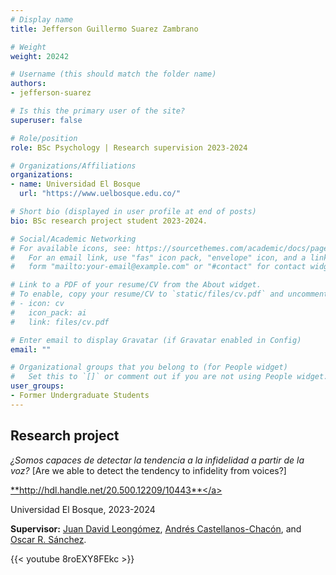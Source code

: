 ```yaml
---
# Display name
title: Jefferson Guillermo Suarez Zambrano

# Weight
weight: 20242

# Username (this should match the folder name)
authors:
- jefferson-suarez

# Is this the primary user of the site?
superuser: false

# Role/position
role: BSc Psychology | Research supervision 2023-2024

# Organizations/Affiliations
organizations:
- name: Universidad El Bosque
  url: "https://www.uelbosque.edu.co/"

# Short bio (displayed in user profile at end of posts)
bio: BSc research project student 2023-2024.

# Social/Academic Networking
# For available icons, see: https://sourcethemes.com/academic/docs/page-builder/#icons
#   For an email link, use "fas" icon pack, "envelope" icon, and a link in the
#   form "mailto:your-email@example.com" or "#contact" for contact widget.

# Link to a PDF of your resume/CV from the About widget.
# To enable, copy your resume/CV to `static/files/cv.pdf` and uncomment the lines below.
# - icon: cv
#   icon_pack: ai
#   link: files/cv.pdf

# Enter email to display Gravatar (if Gravatar enabled in Config)
email: ""

# Organizational groups that you belong to (for People widget)
#   Set this to `[]` or comment out if you are not using People widget.
user_groups:
- Former Undergraduate Students
---
```


## **Research project**  

*¿Somos capaces de detectar la tendencia a la infidelidad a partir de la voz?* [Are we able to detect the tendency to infidelity from voices?]

<a href="https://hdl.handle.net/20.500.12495/13144" target="_blank">**http://hdl.handle.net/20.500.12209/10443**</a>

Universidad El Bosque, 2023-2024

**Supervisor:** [Juan David Leongómez](/es/#about), [Andrés Castellanos-Chacón](/es/author/andres-castellanos-chacon/), and [Oscar R. Sánchez](/es/author/oscar-r.-sanchez/).

{{< youtube 8roEXY8FEkc >}}
